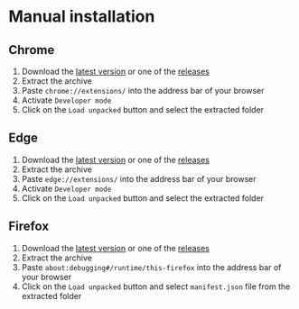 # Manual installation

## Chrome

1. Download the [latest version](https://github.com/utags/replace-ugly-avatars/releases) or one of the [releases](https://github.com/utags/replace-ugly-avatars/releases)
2. Extract the archive
3. Paste `chrome://extensions/` into the address bar of your browser
4. Activate `Developer mode`
5. Click on the `Load unpacked` button and select the extracted folder

## Edge

1. Download the [latest version](https://github.com/utags/replace-ugly-avatars/releases) or one of the [releases](https://github.com/utags/replace-ugly-avatars/releases)
2. Extract the archive
3. Paste `edge://extensions/` into the address bar of your browser
4. Activate `Developer mode`
5. Click on the `Load unpacked` button and select the extracted folder

## Firefox

1. Download the [latest version](https://github.com/utags/replace-ugly-avatars/releases) or one of the [releases](https://github.com/utags/replace-ugly-avatars/releases)
2. Extract the archive
3. Paste `about:debugging#/runtime/this-firefox` into the address bar of your browser
4. Click on the `Load unpacked` button and select `manifest.json` file from the extracted folder
